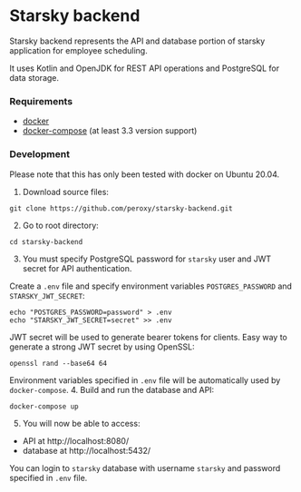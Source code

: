 # Starsky backend
Starsky backend represents the API and database portion of starsky application for employee scheduling.

It uses Kotlin and OpenJDK for REST API operations and PostgreSQL for data storage.

### Requirements 
- [docker](https://docs.docker.com/get-docker/) 
- [docker-compose](https://docs.docker.com/compose/install/) (at least 3.3 version support)

### Development
Please note that this has only been tested with docker on Ubuntu 20.04.
1. Download source files:
 
```properties
git clone https://github.com/peroxy/starsky-backend.git
```

2. Go to root directory:
 
```properties
cd starsky-backend
```

3. You must specify PostgreSQL password for `starsky` user and JWT secret for API authentication. 

Create a `.env` file and specify environment variables `POSTGRES_PASSWORD` and `STARSKY_JWT_SECRET`:
 
```properties
echo "POSTGRES_PASSWORD=password" > .env
echo "STARSKY_JWT_SECRET=secret" >> .env
```
    
   JWT secret will be used to generate bearer tokens for clients. Easy way to generate a strong JWT secret by using OpenSSL:
   
```properties
openssl rand --base64 64
```
 
   Environment variables specified in `.env` file will be automatically used by `docker-compose`.
4. Build and run the database and API:
 
```properties
docker-compose up
```
   
5. You will now be able to access:
- API at http://localhost:8080/
- database at http://localhost:5432/ 

 
You can login to `starsky` database with username `starsky` and password specified in `.env` file.
